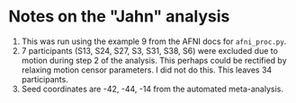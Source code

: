 # Notes on the "Jahn" analysis

1. This was run using the example 9 from the AFNI docs for `afni_proc.py`.
1. 7 participants (S13, S24, S27, S3, S31, S38, S6) were excluded due to motion during step 2 of the analysis. This perhaps could be rectified by relaxing motion censor parameters. I did not do this. This leaves 34 participants.
2. Seed coordinates are -42, -44, -14 from the automated meta-analysis.
